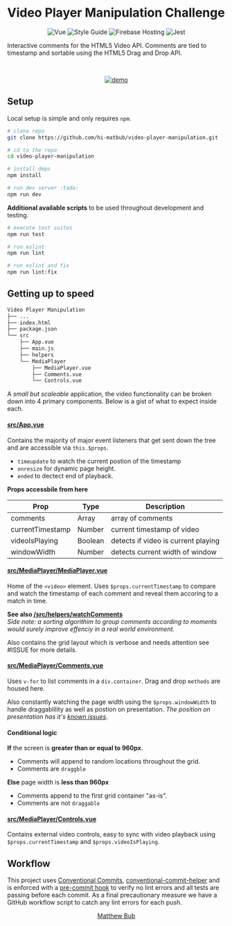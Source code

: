 # Video Player Manipulation Challenge

<p align="center">
  <img src="https://img.shields.io/badge/Framework-Vue-%2300AA74" alt="Vue" />
  <img src="https://img.shields.io/badge/Style%20Guide-Airbnb-%23FB5057" alt="Style Guide" />
  <img src="https://img.shields.io/badge/Hosting-Firebase-%23FFC932" alt="Firebase Hosting" />
  <img src="https://img.shields.io/badge/Tested%20with-Jest-%23BF1524" alt="Jest" />
</p>

<p>Interactive comments for the HTML5 Video API. Comments are tied to timestamp and sortable using the HTML5 Drag and Drop API.</p>
</br>

<p align="center">
  <a href="hi-matbub.github.io" target="_blank">
    <img src="./static/demo_app.gif" alt="demo"/>
  </a>
</p>

## Setup

Local setup is simple and only requires `npm`.

```bash
# clone repo
git clone https://github.com/hi-matbub/video-player-manipulation.git

# cd to the repo
cd video-player-manipulation 

# install deps
npm install

# run dev server :tada:
npm run dev
```

**Additional available scripts** to be used throughout development and testing.

```sh
# execute test suites
npm run test

# run eslint
npm run lint

# run eslint and fix 
npm run lint:fix
```

## Getting up to speed

``` sh
Video Player Manipulation
├── ...
├── index.html
├── package.json
└── src
    ├── App.vue
    ├── main.js
    ├── helpers
    └── MediaPlayer 
        ├── MediaPlayer.vue
        ├── Comments.vue
        └── Controls.vue
```

A _small but scaleable_ application, the video functionality can be broken down into 4 primary components. Below is a gist of what to expect inside each.

#### [src/App.vue](./src/App.vue)

Contains the majority of major event listeners that get sent down the tree and are accessible via `this.$props`.
- `timeupdate` to watch the current postion of the timestamp
- `onresize` for dynamic page height. 
- `ended` to dectect end of playback.

**Props accessbile from here**

Prop             | Type    | Description
---              | ---     | ---
comments         | Array   | array of comments
currentTimestamp | Number  | current timestamp of video
videoIsPlaying   | Boolean | detects if video is current playing
windowWidth      | Number  | detects current width of window


#### [src/MediaPlayer/MediaPlayer.vue](./src/MediaPlayer/MediaPlayer.vue)

Home of the `<video>` element. Uses `$props.currentTimestamp` to compare and watch the timestamp of each comment and reveal them accoring to a match in time. 

**See also  [/src/helpers/watchComments](/src/helpers/watchComments.js)**
</br>
_Side note: a sorting algorithim to group comments according to moments would surely improve effenciy in a real world environment._ 

Also contains the grid layout which is verbose and needs attention see #ISSUE for more details. 

#### [src/MediaPlayer/Comments.vue](./src/MediaPlayer/Comments.vue)

Uses `v-for` to list comments in a `div.container`. Drag and drop `methods` are housed here.

Also constantly watching the page width using the `$props.windowWidth` to handle draggablility as well as postion on presentation. _The position on presentation has it's [known issues](https://github.com/hi-matbub/video-player-manipulation/issues/37#issuecomment-791796281)_.

#### Conditional logic
**If** the screen is **greater than or equal to 960px**. 
- Comments will append to random locations throughout the grid. 
- Comments are `draggble`

**Else** page width is **less than 960px**  
- Comments append to the first grid container "as-is".
- Comments are not `draggable`

#### [src/MediaPlayer/Controls.vue](./src/MediaPlayer/Controls.vue)

Contains external video controls, easy to sync with video playback using `$props.currentTimestamp` and `$props.videoIsPlaying`.

## Workflow 

This project uses [Conventional Commits](https://www.conventionalcommits.org/en/v1.0.0/), [conventional-commit-helper](https://github.com/hi-matbub/conventional-commit-helper) and is enforced with a [pre-commit hook](./.husky/pre-commit) to verify no lint errors and all tests are passing before each commit. As a final precautionary measure we have a GitHub workflow script to catch any lint errors for each push.

<p align="center">
  <a href="hi-matbub.github.io" target="_blank">
    Matthew Bub
  </a>
</p>
